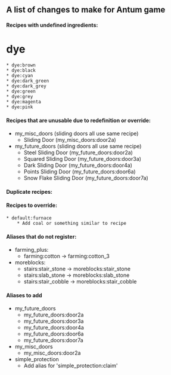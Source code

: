 ## A list of changes to make for Antum game


#### Recipes with undefined ingredients:
# dye
	* dye:brown
	* dye:black
	* dye:cyan
	* dye:dark_green
	* dye:dark_grey
	* dye:green
	* dye:grey
	* dye:magenta
	* dye:pink

#### Recipes that are unusable due to redefinition or override:
* my_misc_doors (sliding doors all use same recipe)
	* Sliding Door (my_misc_doors:door2a)
* my_future_doors (sliding doors all use same recipe)
	* Steel Sliding Door (my_future_doors:door2a)
	* Squared Sliding Door (my_future_doors:door3a)
	* Dark Sliding Door (my_future_doors:door4a)
	* Points Sliding Door (my_future_doors:door6a)
	* Snow Flake Sliding Door (my_future_doors:door7a)

#### Duplicate recipes:

#### Recipes to override:
	* default:furnace
		* Add coal or something similar to recipe

#### Aliases that do not register:
* farming_plus:
	* farming:cotton -> farming:cotton_3
* moreblocks:
	* stairs:stair_stone -> moreblocks:stair_stone
	* stairs:slab_stone -> moreblocks:slab_stone
	* stairs:stair_cobble -> moreblocks:stair_cobble

#### Aliases to add
* my_future_doors
	* my_future_doors:door2a
	* my_future_doors:door3a
	* my_future_doors:door4a
	* my_future_doors:door6a
	* my_future_doors:door7a
* my_misc_doors
	* my_misc_doors:door2a
* simple_protection
	* Add alias for 'simple_protection:claim'
